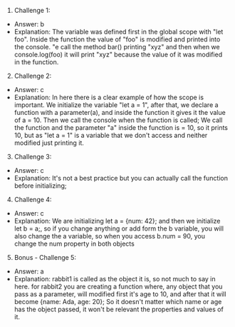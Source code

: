 1. Challenge 1:
  - Answer: b
  - Explanation: The variable was defined first in the global scope with "let foo". Inside the function the value of "foo" is modified and printed into the console. "e call the method bar() printing "xyz" and then when we console.log(foo) it will print "xyz" because the value of it was modified in the function.


2. Challenge 2:
  - Answer: c
  - Explanation: In here there is a clear example of how the scope is important. We initialize the variable "let a = 1", after that, we declare a function with a parameter(a), and inside the function it gives it the value of a = 10. Then we call the console when the function is called; We call the function and the parameter "a" inside the function is = 10, so it prints 10, but as "let a = 1" is a variable that we don't access and neither modified just printing it.


3. Challenge 3:
  - Answer: c
  - Explanation: It's not a best practice but you can actually call the function before initializing;


4. Challenge 4:
  - Answer: c
  - Explanation: We are initializing let a = {num: 42}; and then we initialize let b = a;, so if you change anything or add form the b variable, you will also change the a variable, so when you access b.num = 90, you change the num property in both objects


5. Bonus - Challenge 5:
  - Answer: a
  - Explanation: rabbit1 is called as the object it is, so not much to say in here. for rabbit2 you are creating a function where, any object that you pass as a parameter, will modified first it's age to 10, and after that it will become {name: Ada, age: 20}; So it doesn't matter which name or age has the object passed, it won't be relevant the properties and values of it.

